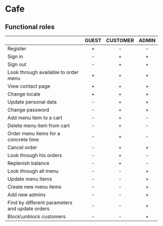 # Cafe

## Functional roles
||GUEST|CUSTOMER|ADMIN|
| :- | :-: | :-: | :-: |
|Register|+|-|-|
|Sign in|-|+|+|
|Sign out|-|+|+|
|Look through available to order menu|+|+|+|
|View contact page|+|+|+|
|Change locale|+|+|+|
|Update personal data|-|+|+|
|Change password|-|+|+|
|Add menu item to a cart|-|+|-|
|Delete menu item from cart|-|+|-|
|Order menu items for a concrete time|-|+|-|
|Cancel order|-|+|+|
|Look through his orders|-|+|-|
|Replenish balance|-|+|-|
|Look through all menu|-|-|+|
|Update menu items|-|-|+|
|Create new menu items|-|-|+|
|Add new admins|-|-|+|
|Find by different parameters and update orders|-|-|+|
|Block\unblock customers|-|-|+|
